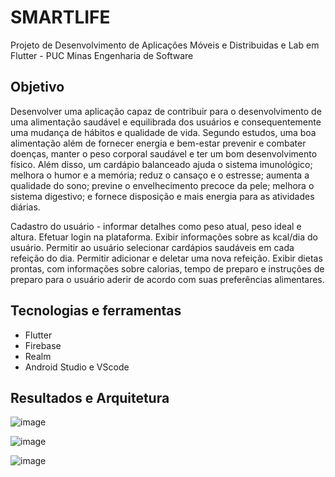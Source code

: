 # SMARTLIFE
Projeto de Desenvolvimento de Aplicações Móveis e Distribuidas e Lab em Flutter - PUC Minas Engenharia de Software

## Objetivo
Desenvolver uma aplicação capaz de contribuir para o desenvolvimento de uma alimentação saudável e equilibrada dos usuários e consequentemente uma mudança de hábitos e qualidade de vida. 
Segundo estudos, uma boa alimentação além de fornecer energia e bem-estar prevenir e combater doenças, manter o peso corporal saudável e ter um bom desenvolvimento físico. Além disso, um cardápio balanceado ajuda o sistema imunológico; melhora o humor e a memória; reduz o cansaço e o estresse; aumenta a qualidade do sono; previne o envelhecimento precoce da pele; melhora o sistema digestivo; e fornece disposição e mais energia para as atividades diárias.

Cadastro do usuário -  informar detalhes como peso atual, peso ideal e altura.
Efetuar login na plataforma.
Exibir informações sobre as kcal/dia do usuário.
Permitir ao usuário selecionar cardápios saudáveis em cada refeição do dia.
Permitir adicionar e deletar uma nova refeição.
Exibir dietas prontas, com informações sobre calorias, tempo de preparo e instruções de preparo para o usuário aderir de acordo com suas preferências alimentares.

## Tecnologias e ferramentas

- Flutter
- Firebase
- Realm
- Android Studio e VScode

## Resultados e Arquitetura

![image](https://user-images.githubusercontent.com/49173787/207754326-ea3da232-c257-4008-859a-6269106a4fb3.png)

![image](https://user-images.githubusercontent.com/49173787/207754899-1cc5824c-9aa0-4839-997a-36eb8a7d2486.png)


![image](https://user-images.githubusercontent.com/49173787/207754562-2f1b6f69-9d9c-4f20-a88e-b6e670a663e3.png)


